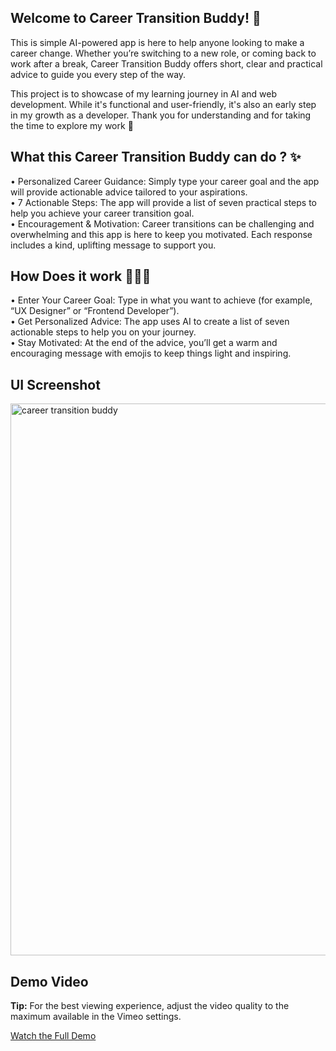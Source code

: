 ## Welcome to Career Transition Buddy! 🎉

This is simple AI-powered app is here to help anyone looking to make a career change. Whether you’re switching to a new role, or coming back to work after a break, Career Transition Buddy offers short, clear and practical advice to guide you every step of the way. 

This project is to showcase of my learning journey in AI and web development. While it's functional and user-friendly, it's also an early step in my growth as a developer. 
Thank you for understanding and for taking the time to explore my work 🙂

## What this Career Transition Buddy can do ? ✨
• Personalized Career Guidance: Simply type your career goal and the app will provide actionable advice tailored to your aspirations. <br>
• 7 Actionable Steps: The app will provide a list of seven practical steps to help you achieve your career transition goal. <br>
• Encouragement & Motivation: Career transitions can be challenging and overwhelming and this app is here to keep you motivated. Each response includes a kind, uplifting message to support you.

## How Does it work 👩🏻‍💻
• Enter Your Career Goal: Type in what you want to achieve (for example, “UX Designer” or “Frontend Developer”). <br>
• Get Personalized Advice: The app uses AI to create a list of seven actionable steps to help you on your journey. <br>
• Stay Motivated: At the end of the advice, you’ll get a warm and encouraging message with emojis to keep things light and inspiring. <br>

## UI Screenshot
<img width="883" alt="career transition buddy" src="https://github.com/user-attachments/assets/585b9dae-7d3f-4d1d-9157-72759f8ac02b" />

  
## Demo Video
**Tip:** For the best viewing experience, adjust the video quality to the maximum available in the Vimeo settings.

[Watch the Full Demo](https://vimeo.com/1049304193)
